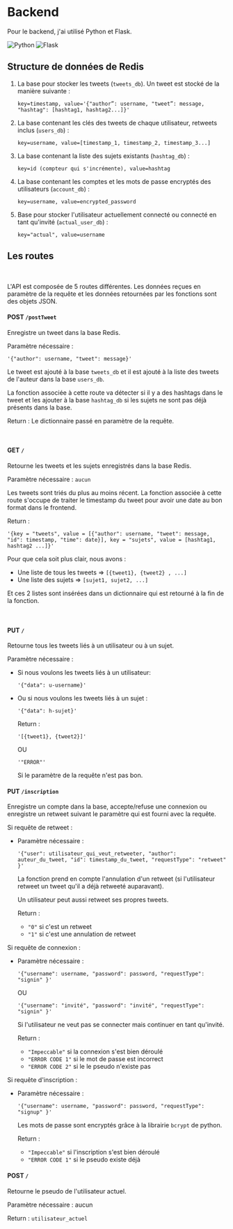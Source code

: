 # Backend

Pour le backend, j'ai utilisé Python et Flask. 

![Python](https://img.shields.io/badge/python-3670A0?style=for-the-badge&logo=python&logoColor=ffdd54)
![Flask](https://img.shields.io/badge/flask-%23000.svg?style=for-the-badge&logo=flask&logoColor=white)


## Structure de données de Redis

1. La base pour stocker les tweets (`tweets_db`). Un tweet est stocké de la manière suivante :
   ```
   key=timestamp, value='{"author”: username, "tweet”: message, "hashtag": [hashtag1, hashtag2...]}'
   ```
   
2. La base contenant les clés des tweets de chaque utilisateur, retweets inclus (`users_db`) :
   ```
   key=username, value=[timestamp_1, timestamp_2, timestamp_3...]
   ```
   
3. La base contenant la liste des sujets existants (`hashtag_db`) :
   ```
   key=id (compteur qui s'incrémente), value=hashtag
   ```
   
4. La base contenant les comptes et les mots de passe encryptés des utilisateurs (`account_db`) :
   ```
   key=username, value=encrypted_password
   ```
   
5. Base pour stocker l'utilisateur actuellement connecté ou connecté en tant qu'invité (`actual_user_db`) :
   ```
   key="actual", value=username
   ```
   
   
   
## Les routes
&nbsp;

L'API est composée de 5 routes différentes. Les données reçues en paramètre de la requête et les données retournées par les fonctions sont des objets JSON.

#### POST `/postTweet`

Enregistre un tweet dans la base Redis.

Paramètre nécessaire : 
```
'{"author": username, "tweet": message}'
```

Le tweet est ajouté à la base `tweets_db` et il est ajouté à la liste des tweets de l'auteur dans la base `users_db`.

La fonction associée à cette route va détecter si il y a des hashtags dans le tweet et les ajouter à la base `hashtag_db` si les sujets ne sont pas déjà présents dans la base.

Return : Le dictionnaire passé en paramètre de la requête.

&nbsp;
   
   
#### GET `/`

Retourne les tweets et les sujets enregistrés dans la base Redis.

Paramètre nécessaire : `aucun`

Les tweets sont triés du plus au moins récent. La fonction associée à cette route s'occupe de traiter le timestamp du tweet pour avoir une date au bon format dans le frontend.

Return : 
```
'{key = "tweets", value = [{"author": username, "tweet": message, "id": timestamp, "time": date}], key = "sujets", value = [hashtag1, hashtag2 ...]}'
```
Pour que cela soit plus clair, nous avons :
* Une liste de tous les tweets => `[{tweet1}, {tweet2} , ...]`
* Une liste des sujets => `[sujet1, sujet2, ...]`

Et ces 2 listes sont insérées dans un dictionnaire qui est retourné à la fin de la fonction.

&nbsp;


#### PUT `/`

Retourne tous les tweets liés à un utilisateur ou à un sujet.

Paramètre nécessaire :

* Si nous voulons les tweets liés à un utilisateur:
  ```
  '{"data": u-username}'
  ```

* Ou si nous voulons les tweets liés à un sujet :
  ```
  '{"data": h-sujet}'
  ```
  
  Return : 
  ```
  '[{tweet1}, {tweet2}]'
  ```
  
  OU 
  ```
  '"ERROR"'
  ```
  Si le paramètre de la requête n'est pas bon.
  
  
  

#### PUT `/inscription`

Enregistre un compte dans la base, accepte/refuse une connexion ou enregistre un retweet suivant le paramètre qui est fourni avec la requête.

Si requête de retweet :
  
  * Paramètre nécessaire :
    ```
    '{"user": utilisateur_qui_veut_retweeter, "author": auteur_du_tweet, "id": timestamp_du_tweet, "requestType": "retweet" }'
    ```
    
    La fonction prend en compte l'annulation d'un retweet (si l'utilisateur retweet un tweet qu'il a déjà retweeté auparavant).
    
    Un utilisateur peut aussi retweet ses propres tweets.
    
    Return : 
    * `"0"` si c'est un retweet
    * `"1"` si c'est une annulation de retweet
     
    
    
Si requête de connexion :
  
  * Paramètre nécessaire :
    ```
    '{"username": username, "password": password, "requestType": "signin" }'
    ```
    
    OU
    
    ```
    '{"username": "invité", "password": "invité", "requestType": "signin" }'
    ```
    
    Si l'utilisateur ne veut pas se connecter mais continuer en tant qu'invité.
    
    Return : 
    * `"Impeccable"` si la connexion s'est bien déroulé
    * `"ERROR CODE 1"` si le mot de passe est incorrect
    * `"ERROR CODE 2"` si le le pseudo n'existe pas


Si requête d'inscription :
  
  * Paramètre nécessaire :
    ```
    '{"username": username, "password": password, "requestType": "signup" }'
    ```
    
    Les mots de passe sont encryptés grâce à la librairie `bcrypt` de python.
    
    Return : 
    * `"Impeccable"` si l'inscription s'est bien déroulé
    * `"ERROR CODE 1"` si le pseudo existe déjà



#### POST `/`

Retourne le pseudo de l'utilisateur actuel.

Paramètre nécessaire : aucun

Return : `utilisateur_actuel`






   
   

   
   
   
   

  
